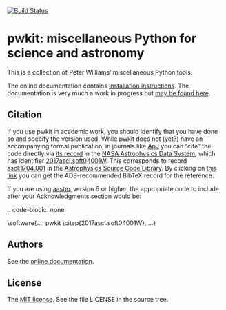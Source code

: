 [![Build Status](https://dev.azure.com/peter-bulk/Misc/_apis/build/status%2Fpkgw.pwkit?branchName=master)](https://dev.azure.com/peter-bulk/Misc/_build/latest?definitionId=10&branchName=master)

# pwkit: miscellaneous Python for science and astronomy

<!--pypi-begin-->
This is a collection of Peter Williams’ miscellaneous Python tools.
<!--pypi-end-->

The online documentation contains [installation instructions]. The
documentation is very much a work in progress but [may be found here].

[installation instructions]: http://pwkit.readthedocs.org/en/latest/about/#installation
[may be found here]: http://pwkit.readthedocs.org/en/latest/


## Citation

<!-- Note: this text is mirrored in docs/source/about.rst -->

If you use pwkit in academic work, you should identify that you have done so
and specify the version used. While pwkit does not (yet?) have an accompanying
formal publication, in journals like [ApJ] you can “cite” the code directly via [its
record] in the [NASA Astrophysics Data System], which has identifier
[2017ascl.soft04001W]. This corresponds to record [ascl:1704.001] in the
[Astrophysics Source Code Library]. By clicking on [this link] you can
get the ADS-recommended BibTeX record for the reference.

[ApJ]: http://iopscience.iop.org/journal/0004-637X
[its record]: https://ui.adsabs.harvard.edu/#abs/2017ascl.soft04001W/abstract
[NASA Astrophysics Data System]: https://ui.adsabs.harvard.edu/
[2017ascl.soft04001W]: https://ui.adsabs.harvard.edu/#abs/2017ascl.soft04001W/abstract
[ascl:1704.001]: http://ascl.net/1704.001
[Astrophysics Source Code Library]: http://ascl.net/
[this link]: http://adsabs.harvard.edu/cgi-bin/nph-bib_query?bibcode=2017ascl.soft04001W&data_type=BIBTEX

If you are using [aastex] version 6 or higher, the appropriate code to
include after your Acknowledgments section would be:

[aastex]: http://journals.aas.org/authors/aastex.html

.. code-block:: none

   \software{..., pwkit \citep{2017ascl.soft04001W}, ...}


## Authors

See the [online documentation].

[online documentation]: http://pwkit.readthedocs.org/en/latest/about/#authors


## License

The [MIT license]. See the file LICENSE in the source tree.

[MIT license]: http://opensource.org/licenses/MIT

